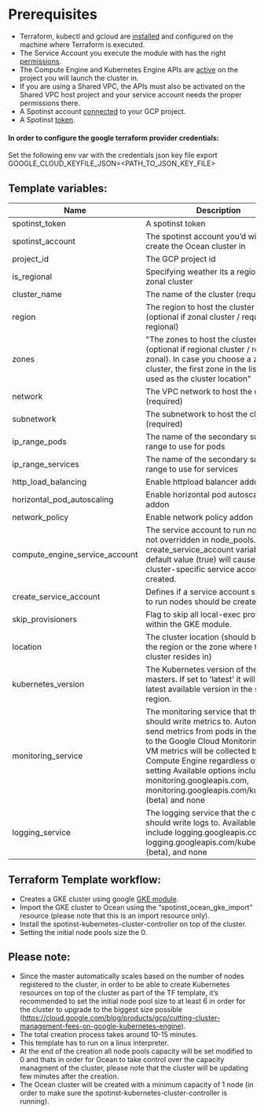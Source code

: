 # Prerequisites
* Terraform, kubectl and gcloud are [installed](https://github.com/terraform-google-modules/terraform-google-kubernetes-engine#software-dependencies) and configured on the machine where Terraform is executed.
* The Service Account you execute the module with has the right [permissions](https://github.com/terraform-google-modules/terraform-google-kubernetes-engine#configure-a-service-account).
* The Compute Engine and Kubernetes Engine APIs are [active](https://github.com/terraform-google-modules/terraform-google-kubernetes-engine#enable-apis) on the project you will launch the cluster in.
* If you are using a Shared VPC, the APIs must also be activated on the Shared VPC host project and your service account needs the proper permissions there.
* A Spotinst account [connected](https://api.spotinst.com/elastigroup-for-google-cloud/tutorials/connect-spotinst-to-a-gcp-account/) to your GCP project.
* A Spotinst [token](https://api.spotinst.com/spotinst-api/administration/create-an-api-token/?hilite=%27token%27).

#### In order to configure the google terraform provider credentials:
Set the following env var with the credentials json key file
export GOOGLE_CLOUD_KEYFILE_JSON=<PATH_TO_JSON_KEY_FILE>

## Template variables:
| Name                                                                                                 | Description                                                                                                                                                                                                                                                                                                                                                 | Type   | Default                                  |
|------------------------------------------------------------------------------------------------------|-------------------------------------------------------------------------------------------------------------------------------------------------------------------------------------------------------------------------------------------------------------------------------------------------------------------------------------------------------------|--------|------------------------------------------|
| spotinst\_token                                                                                      | A spotinst token                                                                                                                                                                                                                                                                                                                                            | string | “”                                       |
| spotinst\_account                                                                                    | The spotinst account you’d wish to create the Ocean cluster in                                                                                                                                                                                                                                                                                              | string | “”                                       |
| project\_id                                                                                          | The GCP project id                                                                                                                                                                                                                                                                                                                                          | string | “”                                       |
| is\_regional                                                                                         | Specifying weather its a regional or zonal cluster                                                                                                                                                                                                                                                                                                          | bool   | FALSE                                    |
| cluster\_name                                                                                        | The name of the cluster \(required\)                                                                                                                                                                                                                                                                                                                        | string | “”                                       |
| region                                                                                               | The region to host the cluster in \(optional if zonal cluster / required if regional\)                                                                                                                                                                                                                                                                      | string | “”                                       |
| zones                                                                                                | "The zones to host the cluster in \(optional if regional cluster / required if zonal\). In case you choose a zonal cluster, the first zone in the list will be used as the cluster location" | list\(string\)                                                                                                                                                                                                                                                                                                                                              | “”     |
| network                                                                                              | The VPC network to host the cluster in \(required\)                                                                                                                                                                                                                                                                                                         | string | “”                                       |
| subnetwork                                                                                           | The subnetwork to host the cluster in \(required\)                                                                                                                                                                                                                                                                                                          | string | “”                                       |
| ip\_range\_pods                                                                                      | The name of the secondary subnet IP range to use for pods                                                                                                                                                                                                                                                                                                   | string | “”                                       |
| ip\_range\_services                                                                                  | The name of the secondary subnet range to use for services                                                                                                                                                                                                                                                                                                  | string | “”                                       |
| http\_load\_balancing                                                                                | Enable httpload balancer addon                                                                                                                                                                                                                                                                                                                              | bool   | TRUE                                     |
| horizontal\_pod\_autoscaling                                                                         | Enable horizontal pod autoscaling addon                                                                                                                                                                                                                                                                                                                     | bool   | TRUE                                     |
| network\_policy                                                                                      | Enable network policy addon                                                                                                                                                                                                                                                                                                                                 | bool   | TRUE                                     |
| compute\_engine\_service\_account                                                                    | The service account to run nodes as if not overridden in node\_pools\. The create\_service\_account variable default value \(true\) will cause a cluster\-specific service account to be created\.                                                                                                                                                          | string | “”                                       |
| create\_service\_account                                                                             | Defines if a service account specified to run nodes should be created\.                                                                                                                                                                                                                                                                                     | bool   | TRUE                                     |
| skip\_provisioners                                                                                   | Flag to skip all local\-exec provisioners within the GKE module\.                                                                                                                                                                                                                                                                                           | bool   | FALSE                                    |
| location                                                                                             | The cluster location \(should be either the region or the zone where the cluster resides in\)                                                                                                                                                                                                                                                               | string | “”                                       |
| kubernetes\_version                                                                                  | The Kubernetes version of the masters\. If set to 'latest' it will pull latest available version in the selected region\.                                                                                                                                                                                                                                   | string | “latest”                                 |
| monitoring\_service                                                                                  | The monitoring service that the cluster should write metrics to\. Automatically send metrics from pods in the cluster to the Google Cloud Monitoring API\. VM metrics will be collected by Google Compute Engine regardless of this setting Available options include monitoring\.googleapis\.com, monitoring\.googleapis\.com/kubernetes \(beta\) and none | string | “monitoring\.googleapis\.com/kubernetes” |
| logging\_service                                                                                     | The logging service that the cluster should write logs to\. Available options include logging\.googleapis\.com, logging\.googleapis\.com/kubernetes \(beta\), and none                                                                                                                                                                                      | string | “logging\.googleapis\.com/kubernetes”    |

## Terraform Template workflow:
* Creates a GKE cluster using google [GKE module](https://github.com/terraform-google-modules/terraform-google-kubernetes-engine).
* Import the GKE cluster to Ocean using the “spotinst_ocean_gke_import” resource (please note that this is an import resource only).
* Install the spotinst-kubernetes-cluster-controller on top of the cluster.
* Setting the initial node pools size the 0.

## Please note:
* Since the master automatically scales based on the number of nodes registered to the cluster, in order to be able to create Kubernetes resources on top of the cluster as part of the TF template, it’s recommended to set the initial node pool size to at least 6 in order for the cluster to upgrade to the biggest size possible (https://cloud.google.com/blog/products/gcp/cutting-cluster-management-fees-on-google-kubernetes-engine).
* The total creation process takes around 10-15 minutes.
* This template has to run on a linux interpreter.
* At the end of the creation all node pools capacity will be set modified to 0 and thats in order for Ocean to take control over the capacity managment of the cluster, please note that the cluster will be updating few minutes after the creation.
* The Ocean cluster will be created with a minimum capacity of 1 node (in order to make sure the spotinst-kubernetes-cluster-controller is running).
